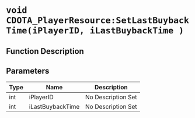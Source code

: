 # `void CDOTA_PlayerResource:SetLastBuybackTime(iPlayerID, iLastBuybackTime )`
## Function Description

## Parameters
Type|Name|Description
--|--|--
int|iPlayerID|No Description Set
int|iLastBuybackTime|No Description Set
